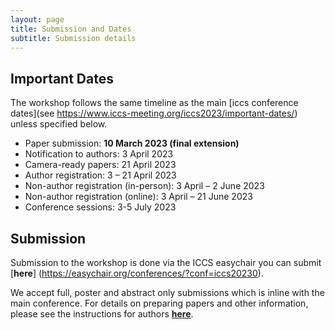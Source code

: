 ```yaml
---
layout: page
title: Submission and Dates
subtitle: Submission details  
---
```


## Important Dates

The workshop follows the same timeline as the main [iccs conference dates](see https://www.iccs-meeting.org/iccs2023/important-dates/) unless specified below.

- Paper submission: **10 March 2023 (final extension)**
- Notification to authors: 3 April 2023
- Camera-ready papers: 21 April 2023
- Author registration: 3 – 21 April 2023
- Non-author registration (in-person): 3 April – 2 June 2023
- Non-author registration (online): 3 April – 21 June 2023
- Conference sessions: 3-5 July 2023

## Submission

Submission to the workshop is done via the ICCS easychair you can submit [**here**] (https://easychair.org/conferences/?conf=iccs20230).

We accept full, poster and abstract only submissions which is inline with the main conference. For details on preparing
papers and other information, please see the instructions for authors [**here**](https://www.iccs-meeting.org/iccs2023/call-for-papers/).
